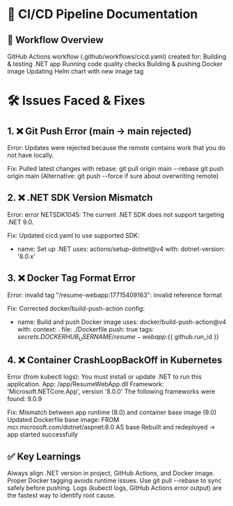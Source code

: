 # 📘 CI/CD Pipeline Documentation
## 🚀 Workflow Overview

GitHub Actions workflow (.github/workflows/cicd.yaml) created for:
Building & testing .NET app
Running code quality checks
Building & pushing Docker image
Updating Helm chart with new image tag

# 🛠️ Issues Faced & Fixes
## 1. ❌ Git Push Error (main → main rejected)

Error:
Updates were rejected because the remote contains work that you do not have locally.

Fix:
Pulled latest changes with rebase:
git pull origin main --rebase
git push origin main
(Alternative: git push --force if sure about overwriting remote)

## 2. ❌ .NET SDK Version Mismatch

Error:
error NETSDK1045: The current .NET SDK does not support targeting .NET 9.0.

Fix:
Updated cicd.yaml to use supported SDK:

- name: Set up .NET
  uses: actions/setup-dotnet@v4
  with:
    dotnet-version: '8.0.x'

## 3. ❌ Docker Tag Format Error

Error:
invalid tag "/resume-webapp:17715409163": invalid reference format

Fix:
Corrected docker/build-push-action config:

- name: Build and push Docker image
  uses: docker/build-push-action@v4
  with:
    context: .
    file: ./Dockerfile
    push: true
    tags: ${{ secrets.DOCKERHUB_USERNAME }}/resume-webapp:${{ github.run_id }}

## 4. ❌ Container CrashLoopBackOff in Kubernetes

Error (from kubectl logs):
You must install or update .NET to run this application.
App: /app/ResumeWebApp.dll
Framework: 'Microsoft.NETCore.App', version '8.0.0'
The following frameworks were found: 9.0.9


Fix:
Mismatch between app runtime (8.0) and container base image (9.0)
Updated Dockerfile base image:
FROM mcr.microsoft.com/dotnet/aspnet:8.0 AS base
Rebuilt and redeployed → app started successfully

## ✅ Key Learnings
Always align .NET version in project, GitHub Actions, and Docker image.
Proper Docker tagging avoids runtime issues.
Use git pull --rebase to sync safely before pushing.
Logs (kubectl logs, GitHub Actions error output) are the fastest way to identify root cause.